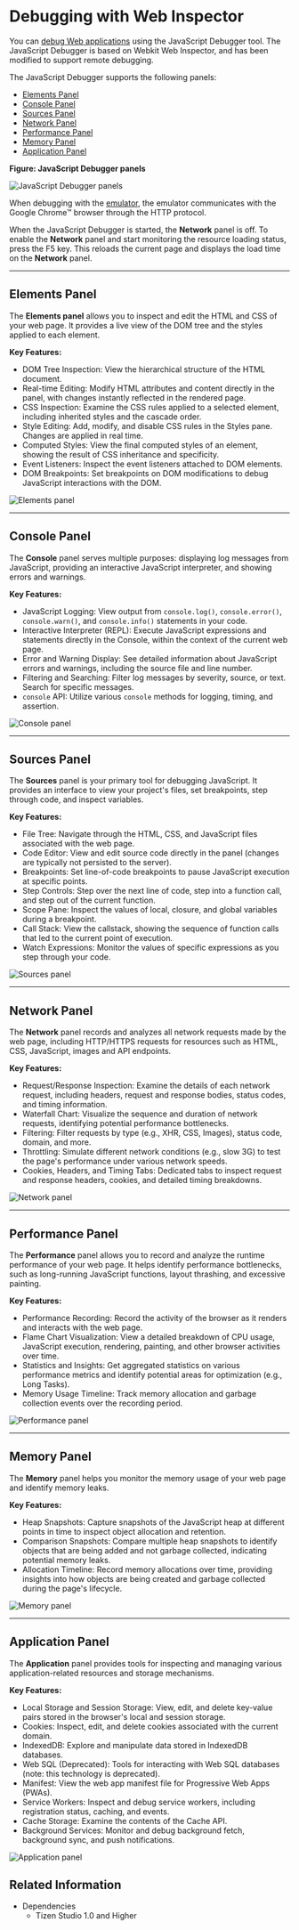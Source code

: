 # Debugging with Web Inspector

You can [debug Web applications](../../web/tutorials/process/run-debug-app.md) using the JavaScript Debugger tool. The JavaScript Debugger is based on Webkit Web Inspector, and has been modified to support remote debugging.

The JavaScript Debugger supports the following panels:

- [Elements Panel](#elements)
- [Console Panel](#console)
- [Sources Panel](#sources)
- [Network Panel](#network)
- [Performance Panel](#performance)
- [Memory Panel](#memory)
- [Application Panel](#application)

**Figure: JavaScript Debugger panels**

![JavaScript Debugger panels](./media/WebInspector_DevTools_Figure.png)

When debugging with the [emulator](../common-tools/emulator.md), the emulator communicates with the Google Chrome&trade; browser through the HTTP protocol.

When the JavaScript Debugger is started, the **Network** panel is off. To enable the **Network** panel and start monitoring the resource loading status, press the F5 key. This reloads the current page and displays the load time on the **Network** panel.

---

<a name="elements"></a>
## Elements Panel

The **Elements panel** allows you to inspect and edit the HTML and CSS of your web page. It provides a live view of the DOM tree and the styles applied to each element.

**Key Features:**

* DOM Tree Inspection: View the hierarchical structure of the HTML document.
* Real-time Editing: Modify HTML attributes and content directly in the panel, with changes instantly reflected in the rendered page.
* CSS Inspection: Examine the CSS rules applied to a selected element, including inherited styles and the cascade order.
* Style Editing: Add, modify, and disable CSS rules in the Styles pane. Changes are applied in real time.
* Computed Styles: View the final computed styles of an element, showing the result of CSS inheritance and specificity.
* Event Listeners: Inspect the event listeners attached to DOM elements.
* DOM Breakpoints: Set breakpoints on DOM modifications to debug JavaScript interactions with the DOM.

![Elements panel](./media/WebInspector_Elements_Figure.png)

---

<a name="console"></a>
## Console Panel

The **Console** panel serves multiple purposes: displaying log messages from JavaScript, providing an interactive JavaScript interpreter, and showing errors and warnings.

**Key Features:**

* JavaScript Logging: View output from `console.log()`, `console.error()`, `console.warn()`, and `console.info()` statements in your code.
* Interactive Interpreter (REPL): Execute JavaScript expressions and statements directly in the Console, within the context of the current web page.
* Error and Warning Display: See detailed information about JavaScript errors and warnings, including the source file and line number.
* Filtering and Searching: Filter log messages by severity, source, or text. Search for specific messages.
* `console` API: Utilize various `console` methods for logging, timing, and assertion.

![Console panel](./media/WebInspector_Console_Figure.png)

---

<a name="sources"></a>
## Sources Panel

The **Sources** panel is your primary tool for debugging JavaScript. It provides an interface to view your project's files, set breakpoints, step through code, and inspect variables.

**Key Features:**

* File Tree: Navigate through the HTML, CSS, and JavaScript files associated with the web page.
* Code Editor: View and edit source code directly in the panel (changes are typically not persisted to the server).
* Breakpoints: Set line-of-code breakpoints to pause JavaScript execution at specific points.
* Step Controls: Step over the next line of code, step into a function call, and step out of the current function.
* Scope Pane: Inspect the values of local, closure, and global variables during a breakpoint.
* Call Stack: View the callstack, showing the sequence of function calls that led to the current point of execution.
* Watch Expressions: Monitor the values of specific expressions as you step through your code.

![Sources panel](./media/WebInspector_Sources_Figure.png)

---

<a name="network"></a>
## Network Panel

The **Network** panel records and analyzes all network requests made by the web page, including HTTP/HTTPS requests for resources such as HTML, CSS, JavaScript, images and API endpoints.

**Key Features:**

* Request/Response Inspection: Examine the details of each network request, including headers, request and response bodies, status codes, and timing information.
* Waterfall Chart: Visualize the sequence and duration of network requests, identifying potential performance bottlenecks.
* Filtering: Filter requests by type (e.g., XHR, CSS, Images), status code, domain, and more.
* Throttling: Simulate different network conditions (e.g., slow 3G) to test the page's performance under various network speeds.
* Cookies, Headers, and Timing Tabs: Dedicated tabs to inspect request and response headers, cookies, and detailed timing breakdowns.

![Network panel](./media/WebInspector_Network_Figure.png)

---

<a name="performance"></a>
## Performance Panel

The **Performance** panel allows you to record and analyze the runtime performance of your web page. It helps identify performance bottlenecks, such as long-running JavaScript functions, layout thrashing, and excessive painting.

**Key Features:**

* Performance Recording: Record the activity of the browser as it renders and interacts with the web page.
* Flame Chart Visualization: View a detailed breakdown of CPU usage, JavaScript execution, rendering, painting, and other browser activities over time.
* Statistics and Insights: Get aggregated statistics on various performance metrics and identify potential areas for optimization (e.g., Long Tasks).
* Memory Usage Timeline: Track memory allocation and garbage collection events over the recording period.

![Performance panel](./media/WebInspector_Performance_Figure.png)

---

<a name="memory"></a>
## Memory Panel

The **Memory** panel helps you monitor the memory usage of your web page and identify memory leaks.

**Key Features:**

* Heap Snapshots: Capture snapshots of the JavaScript heap at different points in time to inspect object allocation and retention.
* Comparison Snapshots: Compare multiple heap snapshots to identify objects that are being added and not garbage collected, indicating potential memory leaks.
* Allocation Timeline: Record memory allocations over time, providing insights into how objects are being created and garbage collected during the page's lifecycle.

![Memory panel](./media/WebInspector_Memory_Figure.png)

---

<a name="application"></a>
## Application Panel

The **Application** panel provides tools for inspecting and managing various application-related resources and storage mechanisms.

**Key Features:**

* Local Storage and Session Storage: View, edit, and delete key-value pairs stored in the browser's local and session storage.
* Cookies: Inspect, edit, and delete cookies associated with the current domain.
* IndexedDB: Explore and manipulate data stored in IndexedDB databases.
* Web SQL (Deprecated): Tools for interacting with Web SQL databases (note: this technology is deprecated).
* Manifest: View the web app manifest file for Progressive Web Apps (PWAs).
* Service Workers: Inspect and debug service workers, including registration status, caching, and events.
* Cache Storage: Examine the contents of the Cache API.
* Background Services: Monitor and debug background fetch, background sync, and push notifications.

![Application panel](./media/WebInspector_Application_Figure.png)

## Related Information
* Dependencies
  - Tizen Studio 1.0 and Higher
